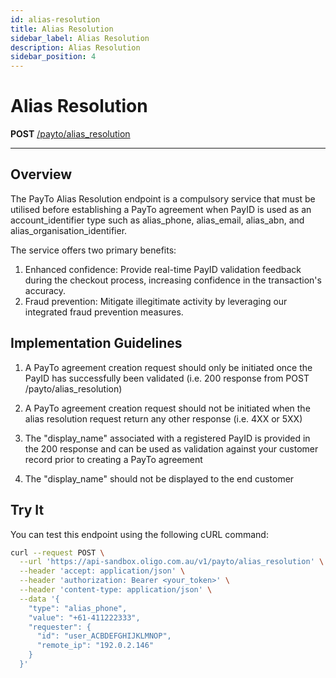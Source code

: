 ```yaml
---
id: alias-resolution
title: Alias Resolution
sidebar_label: Alias Resolution
description: Alias Resolution
sidebar_position: 4
---
```


# Alias Resolution

**POST** [/payto/alias_resolution](/api#tag/Alias-Resolution/paths/~1payto~1alias_resolution/post)

---
## Overview
The PayTo Alias Resolution endpoint is a compulsory service that must be utilised before establishing a PayTo agreement when PayID is used as an account_identifier type such as alias_phone, alias_email, alias_abn, and alias_organisation_identifier.

The service offers two primary benefits:

1. Enhanced confidence: Provide real-time PayID validation feedback during the checkout process, increasing confidence in the transaction's accuracy.
2. Fraud prevention: Mitigate illegitimate activity by leveraging our integrated fraud prevention measures.

## Implementation Guidelines
1. A PayTo agreement creation request should only be initiated once the PayID has successfully been validated (i.e. 200 response from POST /payto/alias_resolution)

2. A PayTo agreement creation request should not be initiated when the alias resolution request return any other response (i.e. 4XX or 5XX)

3. The "display_name" associated with a registered PayID is provided in the 200 response and can be used as validation against your customer record prior to creating a PayTo agreement

4. The "display_name" should not be displayed to the end customer


## Try It

You can test this endpoint using the following cURL command:

```bash
curl --request POST \
  --url 'https://api-sandbox.oligo.com.au/v1/payto/alias_resolution' \
  --header 'accept: application/json' \
  --header 'authorization: Bearer <your_token>' \
  --header 'content-type: application/json' \
  --data '{
    "type": "alias_phone",
    "value": "+61-411222333",
    "requester": {
      "id": "user_ACBDEFGHIJKLMNOP",
      "remote_ip": "192.0.2.146"
    }
  }'
```
